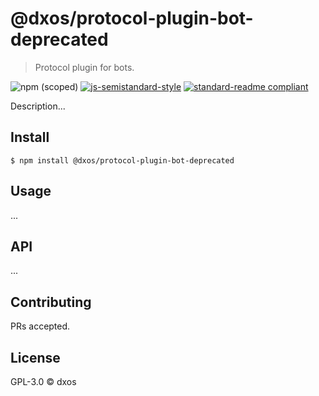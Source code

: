 # @dxos/protocol-plugin-bot-deprecated
> Protocol plugin for bots.

![npm (scoped)](https://img.shields.io/npm/v/@dxos/protocol-plugin-bot-deprecated)
[![js-semistandard-style](https://img.shields.io/badge/code%20style-semistandard-brightgreen.svg?style=flat-square)](https://github.com/standard/semistandard)
[![standard-readme compliant](https://img.shields.io/badge/readme%20style-standard-brightgreen.svg?style=flat-square)](https://github.com/RichardLitt/standard-readme)

Description...

## Install

```
$ npm install @dxos/protocol-plugin-bot-deprecated
```

## Usage

...

## API

...

## Contributing

PRs accepted.

## License

GPL-3.0 © dxos
